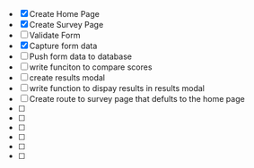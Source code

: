- [x] Create Home Page
- [x] Create Survey Page
- [ ] Validate Form
- [x] Capture form data
- [ ] Push form data to database
- [ ] write funciton to compare scores
- [ ] create results modal
- [ ] write function to dispay results in results modal
- [ ] Create route to survey page that defults to the home page
- [ ] 
- [ ]
- [ ]
- [ ]
- [ ]
- [ ]
